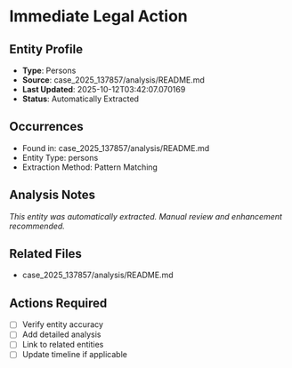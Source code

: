 # Immediate Legal Action

## Entity Profile
- **Type**: Persons
- **Source**: case_2025_137857/analysis/README.md
- **Last Updated**: 2025-10-12T03:42:07.070169
- **Status**: Automatically Extracted

## Occurrences
- Found in: case_2025_137857/analysis/README.md
- Entity Type: persons
- Extraction Method: Pattern Matching

## Analysis Notes
*This entity was automatically extracted. Manual review and enhancement recommended.*

## Related Files
- case_2025_137857/analysis/README.md

## Actions Required
- [ ] Verify entity accuracy
- [ ] Add detailed analysis
- [ ] Link to related entities
- [ ] Update timeline if applicable
